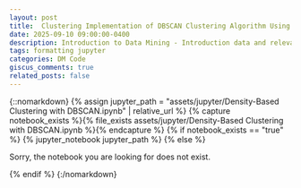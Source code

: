 ```yaml
---
layout: post
title: 	Clustering Implementation of DBSCAN Clustering Algorithm Using Python 
date: 2025-09-10 09:00:00-0400
description: Introduction to Data Mining - Introduction data and relevant Python libraries a blog post with jupyter notebook
tags: formatting jupyter
categories: DM Code
giscus_comments: true
related_posts: false
---
```


{::nomarkdown}
{% assign jupyter_path = "assets/jupyter/Density-Based Clustering with DBSCAN.ipynb" | relative_url %}
{% capture notebook_exists %}{% file_exists assets/jupyter/Density-Based Clustering with DBSCAN.ipynb %}{% endcapture %}
{% if notebook_exists == "true" %}
{% jupyter_notebook jupyter_path %}
{% else %}

<p>Sorry, the notebook you are looking for does not exist.</p>
{% endif %}
{:/nomarkdown}
